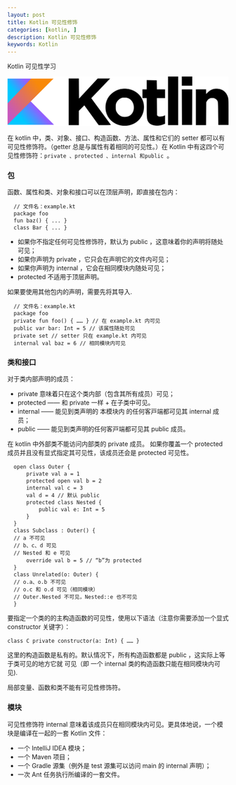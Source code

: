 ```yaml
---
layout: post
title: Kotlin 可见性修饰
categories: [kotlin, ]
description: Kotlin 可见性修饰
keywords: Kotlin
---
```


Kotlin 可见性学习

![](/images/posts/kotlin/Kotlin_logo.png)

在 kotlin 中，类、对象、接⼝、构造函数、⽅法、属性和它们的 setter 都可以有 可⻅性修饰符。（getter 总是与属性有着相同的可⻅性。）在 Kotlin 中有这四个可⻅性修饰符：`private 、protected 、internal 和public `。

### 包
函数、属性和类、对象和接⼝可以在顶层声明，即直接在包内：

```
  // ⽂件名：example.kt
  package foo
  fun baz() { ... }
  class Bar { ... }
```
- 如果你不指定任何可⻅性修饰符，默认为 public ，这意味着你的声明将随处可⻅；
- 如果你声明为 private ，它只会在声明它的⽂件内可⻅；
- 如果你声明为 internal ，它会在相同模块内随处可⻅；
- protected 不适⽤于顶层声明。

如果要使用其他包内的声明，需要先将其导入.

```
  // ⽂件名：example.kt
  package foo
  private fun foo() { …… } // 在 example.kt 内可⻅
  public var bar: Int = 5 // 该属性随处可⻅
  private set // setter 只在 example.kt 内可⻅
  internal val baz = 6 // 相同模块内可⻅
```

### 类和接口
对于类内部声明的成员：
- private 意味着只在这个类内部（包含其所有成员）可⻅；
- protected —— 和 private ⼀样 + 在⼦类中可⻅。
- internal —— 能⻅到类声明的 本模块内 的任何客⼾端都可⻅其 internal 成员；
- public —— 能⻅到类声明的任何客⼾端都可⻅其 public 成员。

在 kotlin 中外部类不能访问内部类的 private 成员。
如果你覆盖⼀个 protected 成员并且没有显式指定其可⻅性，该成员还会是 protected 可⻅性。

```
  open class Outer {
      private val a = 1
      protected open val b = 2
      internal val c = 3
      val d = 4 // 默认 public
      protected class Nested {
          public val e: Int = 5
      }
  } 
  class Subclass : Outer() {
  // a 不可⻅
  // b、c、d 可⻅
  // Nested 和 e 可⻅
      override val b = 5 // “b”为 protected
  } 
  class Unrelated(o: Outer) {
  // o.a、o.b 不可⻅
  // o.c 和 o.d 可⻅（相同模块）
  // Outer.Nested 不可⻅，Nested::e 也不可⻅
  }
```
要指定⼀个类的的主构造函数的可⻅性，使⽤以下语法（注意你需要添加⼀个显式 constructor 关键字）：

```
class C private constructor(a: Int) { …… }
```

这⾥的构造函数是私有的。默认情况下，所有构造函数都是 public ，这实际上等于类可⻅的地⽅它就
可⻅（即 ⼀个 internal 类的构造函数只能在相同模块内可⻅).

局部变量、函数和类不能有可⻅性修饰符。

### 模块

可⻅性修饰符 internal 意味着该成员只在相同模块内可⻅。更具体地说，⼀个模块是编译在⼀起的⼀套 Kotlin ⽂件：
- ⼀个 IntelliJ IDEA 模块；
- ⼀个 Maven 项⽬；
- ⼀个 Gradle 源集（例外是 test 源集可以访问 main 的 internal 声明）；
- ⼀次 <kotlinc> Ant 任务执⾏所编译的⼀套⽂件。
